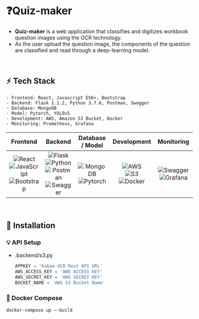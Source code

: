 # **:question:Quiz-maker**

- <b>Quiz-maker</b> is a web application that classifies and digitizes workbook question images using the OCR technology.
- As the user upload the question image, the components of the question are classified and read through a deep-learning model.
<!--
- You can also check the [Demo Video](https://drive.google.com/file/d/1ds0OtsfHtQU73apmXCc4GG05eo-xNcXv/view?usp=sharing)
-->
<br>

## :zap: Tech Stack
```
- Frontend: React, Javascript ES6+, Bootstrap
- Backend: Flask 1.1.2, Python 3.7.6, Postman, Swagger
- Database: MongoDB
- Model: Pytorch, YOLOv5
- Development: AWS, Amazon S3 Bucket, Docker
- Monitoring: Prometheus, Grafana
```

|Frontend|Backend|Database / Model|Development|Monitoring|
|:------:|:------:|:---:|:----:|:---:|
|![React](https://img.shields.io/badge/react-%2320232a.svg?style=for-the-badge&logo=react&logoColor=%2361DAFB)<br>![JavaScript](https://img.shields.io/badge/javascript-F7DF1E?style=for-the-badge&logo=javascript&logoColor=black)<br>![Bootstrap](https://img.shields.io/badge/Bootstrap-7952B3?style=for-the-badge&logo=bootstrap&logoColor=black)<br>|![Flask](https://img.shields.io/badge/Flask-000000?style=for-the-badge&logo=flask&logoColor=white)<br>![Python](https://img.shields.io/badge/python-%2314354C.svg?style=for-the-badge&logo=python&logoColor=white)<br>![Postman](https://img.shields.io/badge/Postman-FF6C37?style=for-the-badge&logo=Postman&logoColor=white)![Swagger](https://img.shields.io/badge/Swagger-85EA2D?style=for-the-badge&logo=Swagger&logoColor=black)|![MongoDB](https://img.shields.io/badge/MongoDB-%234ea94b.svg?style=for-the-badge&logo=mongodb&logoColor=white)![Pytorch](https://img.shields.io/badge/Pytorch-EE4C2C?style=for-the-badge&logo=Pytorch&logoColor=white)|![AWS](https://img.shields.io/badge/AWS-%23FF9900.svg?style=for-the-badge&logo=amazon-aws&logoColor=white)<br>![S3](https://img.shields.io/badge/S3-569A31?style=for-the-badge&logo=Amazon-S3&logoColor=black)![Docker](https://img.shields.io/badge/Docker-2496ED?style=for-the-badge&logo=Docker&logoColor=white)|![Swagger](https://img.shields.io/badge/Prometheus-E6522C?style=for-the-badge&logo=Prometheus&logoColor=white)![Grafana](https://img.shields.io/badge/Grafana-F46800?style=for-the-badge&logo=Grafana&logoColor=white)
<br>

## **📝 Installation**

### **💡 API** Setup

- .backend/s3.py

  ```python
  APPKEY = 'Kakao OCR Rest API URL'
  AWS_ACCESS_KEY = 'AWS ACCESS KEY'
  AWS_SECRET_KEY = 'AWS SECRET KEY'
  BUCKET_NAME = 'AWS S3 Bucket Name'
  ```

### **🐳 Docker Compose**

```bash
docker-compose up —-build
```

<br>
